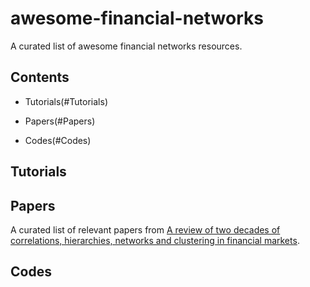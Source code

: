 # awesome-financial-networks


A curated list of awesome financial networks resources.

## Contents

- Tutorials(#Tutorials)

- Papers(#Papers)

- Codes(#Codes)

## Tutorials


## Papers

A curated list of relevant papers from [A review of two decades of correlations, hierarchies, networks and clustering in financial markets](https://arxiv.org/abs/1703.00485).


## Codes


